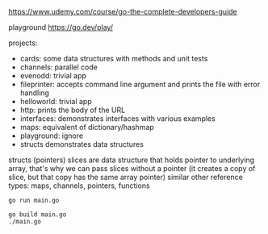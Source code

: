 https://www.udemy.com/course/go-the-complete-developers-guide

playground https://go.dev/play/

projects:

- cards: some data structures with methods and unit tests
- channels: parallel code
- evenodd: trivial app
- fileprinter: accepts command line argument and prints the file with error handling
- helloworld: trivial app
- http: prints the body of the URL
- interfaces: demonstrates interfaces with various examples
- maps: equivalent of dictionary/hashmap
- playground: ignore
- structs demonstrates data structures

structs (pointers) slices are data structure that holds pointer to underlying array, that's why we can pass slices without a pointer (it creates a copy of slice, but that copy has the same array pointer)
similar other reference types: maps, channels, pointers, functions

`go run main.go`

```
go build main.go 
./main.go
```
